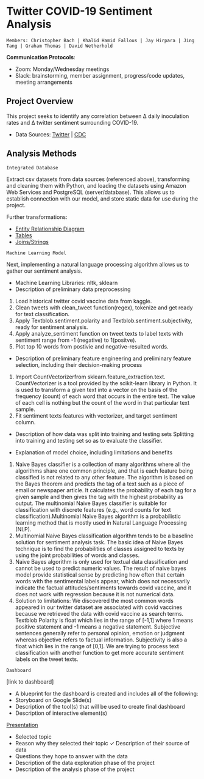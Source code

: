 # Twitter COVID-19 Sentiment Analysis
    Members: Christopher Bach | Khalid Hamid Fallous | Jay Hirpara | Jing Tang | Graham Thomas | David Wetherhold

**Communication Protocols**:
- Zoom: Monday/Wednesday meetings
- Slack: brainstorming, member assignment, progress/code updates, meeting arrangements
<p>
  
## Project Overview
This project seeks to identify any correlation between ∆ daily inoculation rates and ∆ twitter sentiment surrounding COVID-19. 
      
  - Data Sources: [Twitter](https://www.trackmyhashtag.com/blog/free-twitter-datasets/) | [CDC](https://covid.cdc.gov/covid-data-tracker/#datatracker-home)

## Analysis Methods
    Integrated Database  
Extract csv datasets from data sources (referenced above), transforming and cleaning them with Python, and loading the datasets using Amazon Web Services and PostgreSQL (server/database). This allows us to establish connection with our model, and store static data for use during the project. 
<p>
  
Further transformations:
  - [Entity Relationship Diagram](https://github.com/GManage/Twitter-COVID-19-Sentiment-Analysis/blob/9ab668f1fcd96a28bcabaf22c940531f12dbc8ed/02.Database/UpdatedDBStructure.png)
  - [Tables](https://github.com/GManage/Twitter-COVID-19-Sentiment-Analysis/blob/9ab668f1fcd96a28bcabaf22c940531f12dbc8ed/02.Database/02.CreateTables.ipynb)
  - [Joins/Strings](https://github.com/GManage/Twitter-COVID-19-Sentiment-Analysis/blob/9ab668f1fcd96a28bcabaf22c940531f12dbc8ed/02.Database/12.LoadCSVtoDB.ipynb)
 <p>
   
    Machine Learning Model
Next, implementing a natural language processing algorithm allows us to gather our sentiment analysis. 
- Machine Learning Libraries: nltk, sklearn 
- Description of preliminary data preprocessing
1. Load historical twitter covid vaccine data from kaggle. 
2. Clean tweets with clean_tweet function(regex), tokenize and get ready for text classification. 
3. Apply Textblob.sentiment.polarity and Textblob.sentiment.subjectivity, ready for sentiment analysis. 
4. Apply analyze_sentiment function on tweet texts to label texts with sentiment range from -1 (negative) to 1(positve). 
5. Plot top 10 words from postivie and negative-resulted words. 

- Description of preliminary feature engineering and preliminary feature selection, including their decision-making process
1. Import CountVectorizerfrom sklearn.feature_extraction.text. CountVectorizer is a tool provided by the scikit-learn library in Python. It is used to transform a given text into a vector on the basis of the frequency (count) of each word that occurs in the entire text. The value of each cell is nothing but the count of the word in that particular text sample.
2. Fit sentiment texts features with vectorizer, and target sentiment column. 

- Description of how data was split into training and testing sets
Splitting into training and testing set so as to evaluate the classifier. 

- Explanation of model choice, including limitations and benefits
1. Naive Bayes classifier is a collection of many algorithms where all the algorithms share one common principle, and that is each feature being classified is not related to any other feature. The algorithm is based on the Bayes theorem and predicts the tag of a text such as a piece of email or newspaper article. It calculates the probability of each tag for a given sample and then gives the tag with the highest probability as output.
The multinomial Naive Bayes classifier is suitable for classification with discrete features (e.g., word counts for text classification).Multinomial Naive Bayes algorithm is a probabilistic learning method that is mostly used in Natural Language Processing (NLP). 
2. Multinomial Naive Bayes classification algorithm tends to be a baseline solution for sentiment analysis task. The basic idea of Naive Bayes technique is to find the probabilities of classes assigned to texts by using the joint probabilities of words and classes.
3. Naive Bayes algorithm is only used for textual data classification and cannot be used to predict numeric values. The result of naive bayes model provide statistical sense by predicting how often that certain words with the sentimental labels appear, which does not necessarily indicate the factual attitudes/sentiments towards covid vaccine, and it does not work with regression because it is not numerical data. 
4. Solution to limitations: We discovered the most common words appeared in our twitter dataset are associated with covid vaccines because we retrieved the data with covid vaccine as search terms. Textblob Polarity is float which lies in the range of [-1,1] where 1 means positive statement and -1 means a negative statement. Subjective sentences generally refer to personal opinion, emotion or judgment whereas objective refers to factual information. Subjectivity is also a float which lies in the range of [0,1]. We are trying to process text classification with another function to get more accurate sentiment labels on the tweet texts. 
<p>
  
    Dashboard
  [link to dashboard]
- A blueprint for the dashboard is created and includes all of the following:
- Storyboard on Google Slide(s)
- Description of the tool(s) that will be used to create final dashboard
- Description of interactive element(s)
<p>
  
 [Presentation](https://docs.google.com/presentation/d/1mDPH7XcgGB0oe8LvYLOQ0zkui6xMUB3WQaB8qf4a__4/edit?usp=sharing)
- Selected topic
- Reason why they selected their topic ✓ Description of their source of data
- Questions they hope to answer with the data
- Description of the data exploration phase of the project
- Description of the analysis phase of the project
